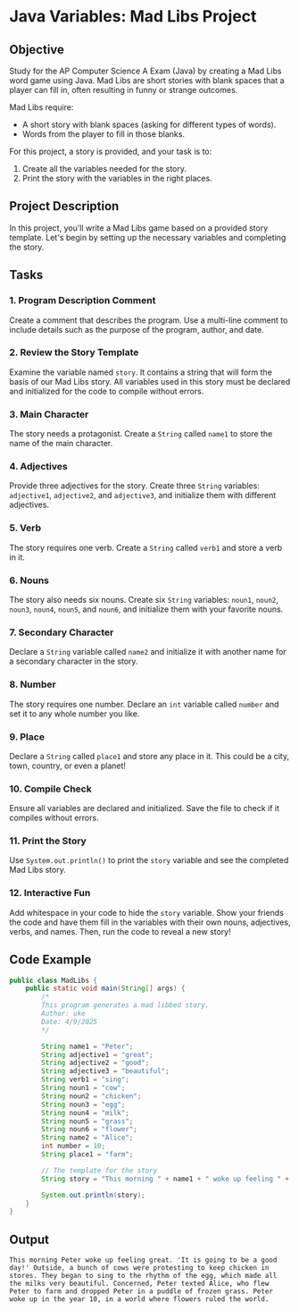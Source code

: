 # Java Variables: Mad Libs Project

## Objective

Study for the AP Computer Science A Exam (Java) by creating a Mad Libs word game using Java. Mad Libs are short stories with blank spaces that a player can fill in, often resulting in funny or strange outcomes.

Mad Libs require:

-   A short story with blank spaces (asking for different types of words).
-   Words from the player to fill in those blanks.

For this project, a story is provided, and your task is to:

1. Create all the variables needed for the story.
2. Print the story with the variables in the right places.

## Project Description

In this project, you'll write a Mad Libs game based on a provided story template. Let's begin by setting up the necessary variables and completing the story.

## Tasks

### 1. Program Description Comment

Create a comment that describes the program. Use a multi-line comment to include details such as the purpose of the program, author, and date.

### 2. Review the Story Template

Examine the variable named `story`. It contains a string that will form the basis of our Mad Libs story. All variables used in this story must be declared and initialized for the code to compile without errors.

### 3. Main Character

The story needs a protagonist. Create a `String` called `name1` to store the name of the main character.

### 4. Adjectives

Provide three adjectives for the story. Create three `String` variables: `adjective1`, `adjective2`, and `adjective3`, and initialize them with different adjectives.

### 5. Verb

The story requires one verb. Create a `String` called `verb1` and store a verb in it.

### 6. Nouns

The story also needs six nouns. Create six `String` variables: `noun1`, `noun2`, `noun3`, `noun4`, `noun5`, and `noun6`, and initialize them with your favorite nouns.

### 7. Secondary Character

Declare a `String` variable called `name2` and initialize it with another name for a secondary character in the story.

### 8. Number

The story requires one number. Declare an `int` variable called `number` and set it to any whole number you like.

### 9. Place

Declare a `String` called `place1` and store any place in it. This could be a city, town, country, or even a planet!

### 10. Compile Check

Ensure all variables are declared and initialized. Save the file to check if it compiles without errors.

### 11. Print the Story

Use `System.out.println()` to print the `story` variable and see the completed Mad Libs story.

### 12. Interactive Fun

Add whitespace in your code to hide the `story` variable. Show your friends the code and have them fill in the variables with their own nouns, adjectives, verbs, and names. Then, run the code to reveal a new story!

## Code Example

```java
public class MadLibs {
    public static void main(String[] args) {
        /*
        This program generates a mad libbed story.
        Author: uke
        Date: 4/9/2025
        */

        String name1 = "Peter";
        String adjective1 = "great";
        String adjective2 = "good";
        String adjective3 = "beautiful";
        String verb1 = "sing";
        String noun1 = "cow";
        String noun2 = "chicken";
        String noun3 = "egg";
        String noun4 = "milk";
        String noun5 = "grass";
        String noun6 = "flower";
        String name2 = "Alice";
        int number = 10;
        String place1 = "farm";

        // The template for the story
        String story = "This morning " + name1 + " woke up feeling " + adjective1 + ". 'It is going to be a " + adjective2 + " day!' Outside, a bunch of " + noun1 + "s were protesting to keep " + noun2 + " in stores. They began to " + verb1 + " to the rhythm of the " + noun3 + ", which made all the " + noun4 + "s very " + adjective3 + ". Concerned, " + name1 + " texted " + name2 + ", who flew " + name1 + " to " + place1 + " and dropped " + name1 + " in a puddle of frozen " + noun5 + ". " + name1 + " woke up in the year " + number + ", in a world where " + noun6 + "s ruled the world.";

        System.out.println(story);
    }
}
```

## Output

```
This morning Peter woke up feeling great. 'It is going to be a good day!' Outside, a bunch of cows were protesting to keep chicken in stores. They began to sing to the rhythm of the egg, which made all the milks very beautiful. Concerned, Peter texted Alice, who flew Peter to farm and dropped Peter in a puddle of frozen grass. Peter woke up in the year 10, in a world where flowers ruled the world.
```
